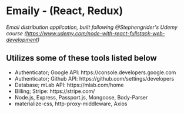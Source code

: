 # Emaily - (React, Redux)

<i>Email distribution application, built following @Stephengrider's Udemy course
(https://www.udemy.com/node-with-react-fullstack-web-development) </i>

## Utilizes some of these tools listed below

<ul>
    <li>Authenticator; Google API: https://console.developers.google.com</li>
    <li>Authenticator; Github API: https://github.com/settings/developers</li>
    <li>Database; mLab API: https://mlab.com/home</li>
    <li>Billing; Stripe: https://stripe.com/</li>
    <li>Node.js, Express, Passport.js, Mongoose, Body-Parser</li>
    <li>materialize-css, http-proxy-middleware, Axios</li>
</ul>
